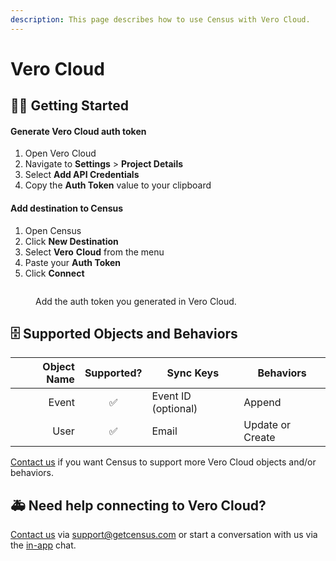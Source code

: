 ```yaml
---
description: This page describes how to use Census with Vero Cloud.
---
```


# Vero Cloud

## 🏃‍♀️ Getting Started

#### Generate Vero Cloud auth token

1. Open Vero Cloud
2. Navigate to **Settings** > **Project Details**
3. Select **Add API Credentials**
4. Copy the **Auth Token** value to your clipboard

#### Add destination to Census

1. Open Census
2. Click **New Destination**
3. Select **Vero** **Cloud** from the menu
4. Paste your **Auth Token**
5. Click **Connect**

<figure><img src="../.gitbook/assets/Screen Shot 2022-12-30 at 2.36.13 PM.png" alt=""><figcaption><p>Add the auth token you generated in Vero Cloud.</p></figcaption></figure>

## 🗄 Supported Objects and Behaviors

| **Object Name** | **Supported?** | **Sync Keys**       | **Behaviors**    |
| --------------: | :------------: | ------------------- | ---------------- |
|           Event |        ✅       | Event ID (optional) | Append           |
|            User |        ✅       | Email               | Update or Create |

[Contact us](mailto:support@getcensus.com) if you want Census to support more Vero Cloud objects and/or behaviors.

## 🚑 Need help connecting to Vero Cloud?

[Contact us](mailto:support@getcensus.com) via support@getcensus.com or start a conversation with us via the [in-app](https://app.getcensus.com) chat.
